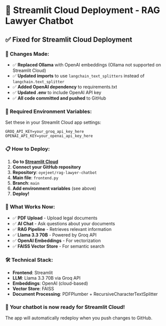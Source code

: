 # 🚀 Streamlit Cloud Deployment - RAG Lawyer Chatbot

## ✅ **Fixed for Streamlit Cloud Deployment**

### 🔧 **Changes Made:**
- ✅ **Replaced Ollama** with OpenAI embeddings (Ollama not supported on Streamlit Cloud)
- ✅ **Updated imports** to use `langchain_text_splitters` instead of `langchain.text_splitter`
- ✅ **Added OpenAI dependency** to requirements.txt
- ✅ **Updated .env** to include OpenAI API key
- ✅ **All code committed and pushed** to GitHub

### 🔑 **Required Environment Variables:**
Set these in your Streamlit Cloud app settings:

```
GROQ_API_KEY=your_groq_api_key_here
OPENAI_API_KEY=your_openai_api_key_here
```

### 📋 **How to Deploy:**

1. **Go to [Streamlit Cloud](https://share.streamlit.io/)**
2. **Connect your GitHub repository**
3. **Repository**: `oyejeet/rag-lawyer-chatbot`
4. **Main file**: `frontend.py`
5. **Branch**: `main`
6. **Add environment variables** (see above)
7. **Deploy!**

### 🎯 **What Works Now:**
- ✅ **PDF Upload** - Upload legal documents
- ✅ **AI Chat** - Ask questions about your documents  
- ✅ **RAG Pipeline** - Retrieves relevant information
- ✅ **Llama 3.3 70B** - Powered by Groq API
- ✅ **OpenAI Embeddings** - For vectorization
- ✅ **FAISS Vector Store** - For semantic search

### 🛠️ **Technical Stack:**
- **Frontend**: Streamlit
- **LLM**: Llama 3.3 70B via Groq API
- **Embeddings**: OpenAI (cloud-based)
- **Vector Store**: FAISS
- **Document Processing**: PDFPlumber + RecursiveCharacterTextSplitter

### 🎉 **Your chatbot is now ready for Streamlit Cloud!**

The app will automatically redeploy when you push changes to GitHub.
